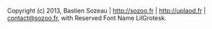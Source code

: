 Copyright (c) 2013, Bastien Sozeau | http://sozoo.fr | http://uplaod.fr | <contact@sozoo.fr>, with Reserved Font Name LilGrotesk.

